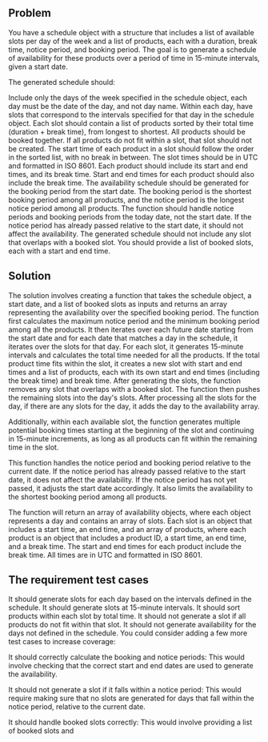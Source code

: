 ## Problem

You have a schedule object with a structure that includes a list of available slots per day of the week and a list of products, each with a duration, break time, notice period, and booking period. The goal is to generate a schedule of availability for these products over a period of time in 15-minute intervals, given a start date.

The generated schedule should:

Include only the days of the week specified in the schedule object, each day must be the date of the day, and not day name.
Within each day, have slots that correspond to the intervals specified for that day in the schedule object.
Each slot should contain a list of products sorted by their total time (duration + break time), from longest to shortest.
All products should be booked together. If all products do not fit within a slot, that slot should not be created.
The start time of each product in a slot should follow the order in the sorted list, with no break in between.
The slot times should be in UTC and formatted in ISO 8601.
Each product should include its start and end times, and its break time. Start and end times for each product should also include the break time.
The availability schedule should be generated for the booking period from the start date. The booking period is the shortest booking period among all products, and the notice period is the longest notice period among all products.
The function should handle notice periods and booking periods from the today date, not the start date. If the notice period has already passed relative to the start date, it should not affect the availability.
The generated schedule should not include any slot that overlaps with a booked slot. You should provide a list of booked slots, each with a start and end time.

## Solution

The solution involves creating a function that takes the schedule object, a start date, and a list of booked slots as inputs and returns an array representing the availability over the specified booking period. The function first calculates the maximum notice period and the minimum booking period among all the products. It then iterates over each future date starting from the start date and for each date that matches a day in the schedule, it iterates over the slots for that day. For each slot, it generates 15-minute intervals and calculates the total time needed for all the products. If the total product time fits within the slot, it creates a new slot with start and end times and a list of products, each with its own start and end times (including the break time) and break time. After generating the slots, the function removes any slot that overlaps with a booked slot. The function then pushes the remaining slots into the day's slots. After processing all the slots for the day, if there are any slots for the day, it adds the day to the availability array.

Additionally, within each available slot, the function generates multiple potential booking times starting at the beginning of the slot and continuing in 15-minute increments, as long as all products can fit within the remaining time in the slot.

This function handles the notice period and booking period relative to the current date. If the notice period has already passed relative to the start date, it does not affect the availability. If the notice period has not yet passed, it adjusts the start date accordingly. It also limits the availability to the shortest booking period among all products.

The function will return an array of availability objects, where each object represents a day and contains an array of slots. Each slot is an object that includes a start time, an end time, and an array of products, where each product is an object that includes a product ID, a start time, an end time, and a break time. The start and end times for each product include the break time. All times are in UTC and formatted in ISO 8601.

## The requirement test cases

It should generate slots for each day based on the intervals defined in the schedule.
It should generate slots at 15-minute intervals.
It should sort products within each slot by total time.
It should not generate a slot if all products do not fit within that slot.
It should not generate availability for the days not defined in the schedule.
You could consider adding a few more test cases to increase coverage:

It should correctly calculate the booking and notice periods: This would involve checking that the correct start and end dates are used to generate the availability.

It should not generate a slot if it falls within a notice period: This would require making sure that no slots are generated for days that fall within the notice period, relative to the current date.

It should handle booked slots correctly: This would involve providing a list of booked slots and
